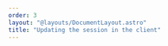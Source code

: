 ```yaml
---
order: 3
layout: "@layouts/DocumentLayout.astro"
title: "Updating the session in the client"
---
```

